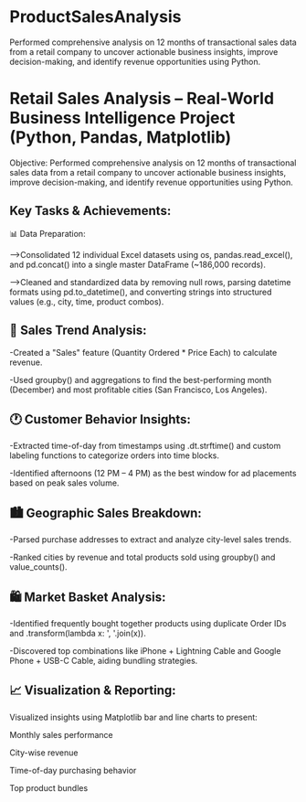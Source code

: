 # ProductSalesAnalysis
Performed comprehensive analysis on 12 months of transactional sales data from a retail company to uncover actionable business insights, improve decision-making, and identify revenue opportunities using Python.


# Retail Sales Analysis – Real-World Business Intelligence Project (Python, Pandas, Matplotlib)
Objective:
Performed comprehensive analysis on 12 months of transactional sales data from a retail company to uncover actionable business insights, improve decision-making, and identify revenue opportunities using Python.

## Key Tasks & Achievements:
📊 Data Preparation:

-->Consolidated 12 individual Excel datasets using os, pandas.read_excel(), and pd.concat() into a single master DataFrame (~186,000 records).

-->Cleaned and standardized data by removing null rows, parsing datetime formats using pd.to_datetime(), and converting strings into structured values (e.g., city, time, product combos).

## 📅 Sales Trend Analysis:

-Created a "Sales" feature (Quantity Ordered * Price Each) to calculate revenue.

-Used groupby() and aggregations to find the best-performing month (December) and most profitable cities (San Francisco, Los Angeles).

## 🕐 Customer Behavior Insights:

-Extracted time-of-day from timestamps using .dt.strftime() and custom labeling functions to categorize orders into time blocks.

-Identified afternoons (12 PM – 4 PM) as the best window for ad placements based on peak sales volume.

## 🏙️ Geographic Sales Breakdown:

-Parsed purchase addresses to extract and analyze city-level sales trends.

-Ranked cities by revenue and total products sold using groupby() and value_counts().

## 🛍️ Market Basket Analysis:

-Identified frequently bought together products using duplicate Order IDs and .transform(lambda x: ', '.join(x)).

-Discovered top combinations like iPhone + Lightning Cable and Google Phone + USB-C Cable, aiding bundling strategies.

## 📈 Visualization & Reporting:

Visualized insights using Matplotlib bar and line charts to present:

Monthly sales performance

City-wise revenue

Time-of-day purchasing behavior

Top product bundles
